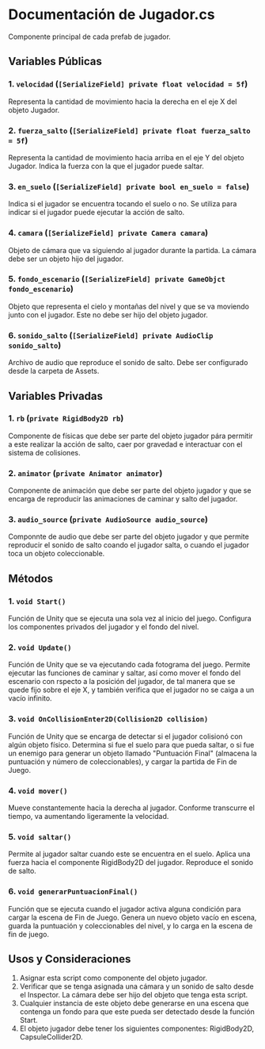 # Documentación de Jugador.cs
Componente principal de cada prefab de jugador.

## Variables Públicas
### 1. `velocidad` (`[SerializeField] private float velocidad = 5f`)
Representa la cantidad de movimiento hacia la derecha en el eje X del objeto Jugador.

### 2. `fuerza_salto` (`[SerializeField] private float fuerza_salto = 5f`)
Representa la cantidad de movimiento hacia arriba en el eje Y del objeto Jugador. Indica la fuerza con la que el jugador puede saltar.

### 3. `en_suelo` (`[SerializeField] private bool en_suelo = false`)
Indica si el jugador se encuentra tocando el suelo o no. Se utiliza para indicar si el jugador puede ejecutar la acción de salto.

### 4. `camara` (`[SerializeField] private Camera camara`)
Objeto de cámara que va siguiendo al jugador durante la partida. La cámara debe ser un objeto hijo del jugador.

### 5. `fondo_escenario` (`[SerializeField] private GameObjct fondo_escenario`)
Objeto que representa el cielo y montañas del nivel y que se va moviendo junto con el jugador. Este no debe ser hijo del objeto jugador.

### 6. `sonido_salto` (`[SerializeField] private AudioClip sonido_salto`)
Archivo de audio que reproduce el sonido de salto. Debe ser configurado desde la carpeta de Assets.

## Variables Privadas
### 1. `rb` (`private RigidBody2D rb`)
Componente de físicas que debe ser parte del objeto jugador pára permitir a este realizar la acción de salto, caer por gravedad e interactuar con el sistema de colisiones.

### 2. `animator` (`private Animator animator`)
Componente de animación que debe ser parte del objeto jugador y que se encarga de reproducir las animaciones de caminar y salto del jugador.

### 3. `audio_source` (`private AudioSource audio_source`)
Componnte de audio que debe ser parte del objeto jugador y que permite reproducir el sonido de salto coando el jugador salta, o cuando el jugador toca un objeto coleccionable.

## Métodos

### 1. `void Start()`
Función de Unity que se ejecuta una sola vez al inicio del juego. Configura los componentes privados del jugador y el fondo del nivel.

### 2. `void Update()`
Función de Unity que se va ejecutando cada fotograma del juego. Permite ejecutar las funciones de caminar y saltar, así como mover el fondo del escenario con rspecto a la posición del jugador, de tal manera que se quede fijo sobre el eje X, y también verifica que el jugador no se caiga a un vacío infinito.

### 3. `void OnCollisionEnter2D(Collision2D collision)`
Función de Unity que se encarga de detectar si el jugador colisionó con algún objeto físico. Determina si fue el suelo para que pueda saltar, o si fue un enemigo para generar un objeto llamado "Puntuación Final" (almacena la puntuación y número de coleccionables), y cargar la partida de Fin de Juego.

### 4. `void mover()`
Mueve constantemente hacia la derecha al jugador. Conforme transcurre el tiempo, va aumentando ligeramente la velocidad.

### 5. `void saltar()`
Permite al jugador saltar cuando este se encuentra en el suelo. Aplica una fuerza hacia el componente RigidBody2D del jugador. Reproduce el sonido de salto.

### 6. `void generarPuntuacionFinal()`
Función que se ejecuta cuando el jugador activa alguna condición para cargar la escena de Fin de Juego. Genera un nuevo objeto vacío en escena, guarda la puntuación y coleccionables del nivel, y lo carga en la escena de fin de juego.

## Usos y Consideraciones
1. Asignar esta script como componente del objeto jugador.
2. Verificar que se tenga asignada una cámara y un sonido de salto desde el Inspector. La cámara debe ser hijo del objeto que tenga esta script.
3. Cualquier instancia de este objeto debe generarse en una escena que contenga un fondo para que este pueda ser detectado desde la función Start.
4. El objeto jugador debe tener los siguientes componentes: RigidBody2D, CapsuleCollider2D.